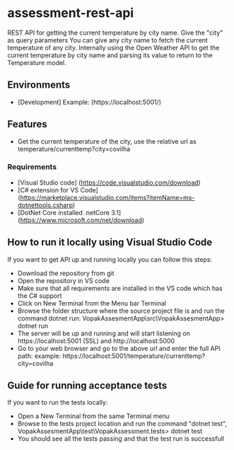 # assessment-rest-api
REST API for getting the current temperature by city name. Give the "city" as query parameters
You can give any city name to fetch the current temperature of any city.
Internally using the Open Weather API to get the current temperature by city name and parsing its value to return to the Temperature model. 

## Environments

* [Development] Example: (https://localhost:5001/)

## Features

* Get the current temperature of the city, use the relative url as temperature/currenttemp?city=covilha

### Requirements

* [Visual Studio code] (https://code.visualstudio.com/download)
* [C# extension for VS Code] (https://marketplace.visualstudio.com/items?itemName=ms-dotnettools.csharp)
* [DotNet Core installed .netCore 3.1] (https://www.microsoft.com/net/download)


## How to run it locally using Visual Studio Code
If you want to get API up and running locally you can follow this steps:

* Download the repository from git
* Open the repository in VS code
* Make sure that all requirements are installed in the VS code which has the C# support
* Click on New Terminal from the Menu bar Terminal
* Browse the folder structure where the source project file is and run the command dotnet run: VopakAssesmentApp\src\VopakAssesmentApp> dotnet run
* The server will be up and running and will start listening on https://localhost:5001 (SSL) and http://localhost:5000
* Go to your web browser and go to the above url and enter the full API path: example: https://localhost:5001/temperature/currenttemp?city=covilha


## Guide for running acceptance tests
If you want to run the tests locally:
* Open a New Terminal from the same Terminal menu
* Browse to the tests project location and run the command "dotnet test", VopakAssesmentApp\test\VopakAssessment.tests> dotnet test
* You should see all the tests passing and that the test run is successfull
